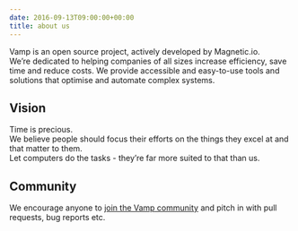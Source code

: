 ```yaml
---
date: 2016-09-13T09:00:00+00:00
title: about us
---
```

Vamp is an open source project, actively developed by Magnetic.io.  
We’re dedicated to helping companies of all sizes increase efficiency, save time and reduce costs. We provide accessible and easy-to-use tools and solutions that optimise and automate complex systems. 


## Vision
Time is precious.  
We believe people should focus their efforts on the things they excel at and that matter to them.  
Let computers do the tasks - they’re far more suited to that than us.

## Community
We encourage anyone to [join the Vamp community](/resources/community/) and pitch in with pull requests, bug reports etc.



